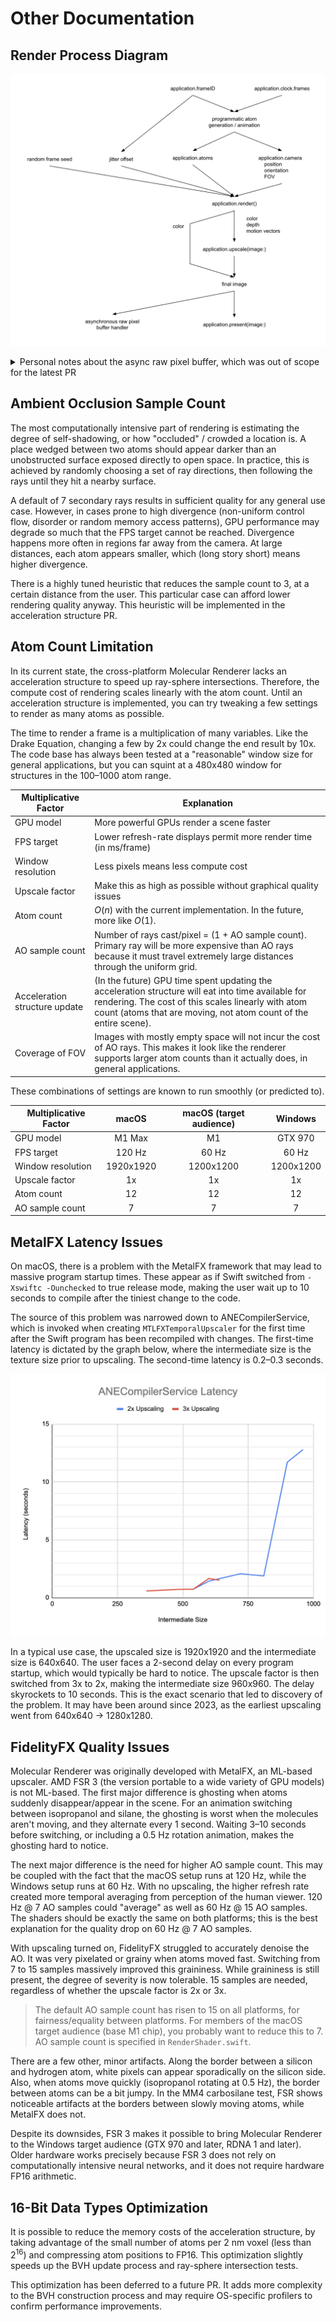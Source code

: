 # Other Documentation

## Render Process Diagram

![Render Process Diagram](./RenderProcessDiagram.png)

<details>
<summary>Personal notes about the async raw pixel buffer, which was out of scope for the latest PR</summary>

```swift
// Implement the "asynchronous raw pixel buffer handler" functionality promised
// in the render process diagram.
// - [IMPORTANT] Decide on the best name for the API function that exposes
//   this functionality.
// - Handlers should be executed on a sequential dispatch queue. Although it's
//   not thread safe with the main or @MainActor thread, it's thread safe
//   between sequential calls to itself.
// - Implement an equivalent of 3 frames in flight DispatchSemaphore for the
//   asynchronous handlers, to avoid overflowing the dispatch queue for this.
// - Guarantee that all asynchronous handlers have executed before
//   'application.run' returns.
//
// Can probably make this feature very far down the priority list; offline
// rendering is not the primary use case of interactive CAD programs. It will
// be needed to make professional YouTube videos from rendered animations.
```

</details>

## Ambient Occlusion Sample Count

The most computationally intensive part of rendering is estimating the degree of self-shadowing, or how "occluded" / crowded a location is. A place wedged between two atoms should appear darker than an unobstructed surface exposed directly to open space. In practice, this is achieved by randomly choosing a set of ray directions, then following the rays until they hit a nearby surface.

A default of 7 secondary rays results in sufficient quality for any general use case. However, in cases prone to high divergence (non-uniform control flow, disorder or random memory access patterns), GPU performance may degrade so much that the FPS target cannot be reached. Divergence happens more often in regions far away from the camera. At large distances, each atom appears smaller, which (long story short) means higher divergence.

There is a highly tuned heuristic that reduces the sample count to 3, at a certain distance from the user. This particular case can afford lower rendering quality anyway. This heuristic will be implemented in the acceleration structure PR.

## Atom Count Limitation

In its current state, the cross-platform Molecular Renderer lacks an acceleration structure to speed up ray-sphere intersections. Therefore, the compute cost of rendering scales linearly with the atom count. Until an acceleration structure is implemented, you can try tweaking a few settings to render as many atoms as possible.

The time to render a frame is a multiplication of many variables. Like the Drake Equation, changing a few by 2x could change the end result by 10x. The code base has always been tested at a "reasonable" window size for general applications, but you can squint at a 480x480 window for structures in the 100&ndash;1000 atom range.

| Multiplicative Factor | Explanation |
| --------------------- | ----------- |
| GPU model             | More powerful GPUs render a scene faster |
| FPS target            | Lower refresh-rate displays permit more render time (in ms/frame) |
| Window resolution     | Less pixels means less compute cost |
| Upscale factor        | Make this as high as possible without graphical quality issues |
| Atom count            | $O(n)$ with the current implementation. In the future, more like $O(1)$. |
| AO sample count       | Number of rays cast/pixel = (1 + AO sample count). Primary ray will be more expensive than AO rays because it must travel extremely large distances through the uniform grid. |
| Acceleration structure update | (In the future) GPU time spent updating the acceleration structure will eat into time available for rendering. The cost of this scales linearly with atom count (atoms that are moving, not atom count of the entire scene). |
| Coverage of FOV       | Images with mostly empty space will not incur the cost of AO rays. This makes it look like the renderer supports larger atom counts than it actually does, in general applications. |

These combinations of settings are known to run smoothly (or predicted to).

| Multiplicative Factor | macOS     | macOS (target audience) | Windows |
| --------------------- | :-------: | :-------: | :-------: |
| GPU model             | M1 Max    | M1        | GTX 970   |
| FPS target            | 120 Hz    | 60 Hz     | 60 Hz     |
| Window resolution     | 1920x1920 | 1200x1200 | 1200x1200 |
| Upscale factor        | 1x        | 1x        | 1x        |
| Atom count            | 12        | 12        | 12        |
| AO sample count       | 7         | 7         | 7         |

## MetalFX Latency Issues

On macOS, there is a problem with the MetalFX framework that may lead to massive program startup times. These appear as if Swift switched from `-Xswiftc -Ounchecked` to true release mode, making the user wait up to 10 seconds to compile after the tiniest change to the code.

The source of this problem was narrowed down to ANECompilerService, which is invoked when creating `MTLFXTemporalUpscaler` for the first time after the Swift program has been recompiled with changes. The first-time latency is dictated by the graph below, where the intermediate size is the texture size prior to upscaling. The second-time latency is 0.2&ndash;0.3 seconds.

![ANECompilerService Latency](./ANECompilerServiceLatency.png)

In a typical use case, the upscaled size is 1920x1920 and the intermediate size is 640x640. The user faces a 2-second delay on every program startup, which would typically be hard to notice. The upscale factor is then switched from 3x to 2x, making the intermediate size 960x960. The delay skyrockets to 10 seconds. This is the exact scenario that led to discovery of the problem. It may have been around since 2023, as the earliest upscaling went from 640x640 -> 1280x1280.

## FidelityFX Quality Issues

Molecular Renderer was originally developed with MetalFX, an ML-based upscaler. AMD FSR 3 (the version portable to a wide variety of GPU models) is not ML-based. The first major difference is ghosting when atoms suddenly disappear/appear in the scene. For an animation switching between isopropanol and silane, the ghosting is worst when the molecules aren't moving, and they alternate every 1 second. Waiting 3&ndash;10 seconds before switching, or including a 0.5 Hz rotation animation, makes the ghosting hard to notice.

The next major difference is the need for higher AO sample count. This may be coupled with the fact that the macOS setup runs at 120 Hz, while the Windows setup runs at 60 Hz. With no upscaling, the higher refresh rate created more temporal averaging from perception of the human viewer. 120 Hz @ 7 AO samples could "average" as well as 60 Hz @ 15 AO samples. The shaders should be exactly the same on both platforms; this is the best explanation for the quality drop on 60 Hz @ 7 AO samples.

With upscaling turned on, FidelityFX struggled to accurately denoise the AO. It was very pixelated or grainy when atoms moved fast. Switching from 7 to 15 samples massively improved this graininess. While graininess is still present, the degree of severity is now tolerable. 15 samples are needed, regardless of whether the upscale factor is 2x or 3x.

> The default AO sample count has risen to 15 on all platforms, for fairness/equality between platforms. For members of the macOS target audience (base M1 chip), you probably want to reduce this to 7. AO sample count is specified in `RenderShader.swift`.

There are a few other, minor artifacts. Along the border between a silicon and hydrogen atom, white pixels can appear sporadically on the silicon side. Also, when atoms move quickly (isopropanol rotating at 0.5 Hz), the border between atoms can be a bit jumpy. In the MM4 carbosilane test, FSR shows noticeable artifacts at the borders between slowly moving atoms, while MetalFX does not.

Despite its downsides, FSR 3 makes it possible to bring Molecular Renderer to the Windows target audience (GTX 970 and later, RDNA 1 and later). Older hardware works precisely because FSR 3 does not rely on computationally intensive neural networks, and it does not require hardware FP16 arithmetic.

## 16-Bit Data Types Optimization

It is possible to reduce the memory costs of the acceleration structure, by taking advantage of the small number of atoms per 2 nm voxel (less than 2<sup>16</sup>) and compressing atom positions to FP16. This optimization slightly speeds up the BVH update process and ray-sphere intersection tests.

This optimization has been deferred to a future PR. It adds more complexity to the BVH construction process and may require OS-specific profilers to confirm performance improvements.
